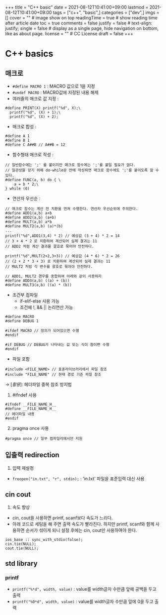 +++
title = "C++ basic"
date = 2021-08-12T10:41:00+09:00
lastmod = 2021-08-12T10:41:00+09:00
tags = ["c++", "basic",]
categories = ["dev",]
imgs = []
cover = "" # image show on top
readingTime = true # show reading time after article date
toc = true
comments = false
justify = false # text-align: justify;
single = false # display as a single page, hide navigation on bottom, like as about page.
license = "" # CC License
draft = false
+++

# C++ basics
## 매크로
- `#define MACRO 1` : MACRO 값으로 1을 지정
- `#undef MACRO` : MACRO값에 지정된 내용 해제
- 여러줄의 매크로 값 지정 :
```
#define PRINT(X) printf("%d", X);\
  printf("%d", (X) + 1);\
  printf("%d", (X) + 2);
```
- 매크로 합성 :
```
#define A 1
#define B 1
#define C A##B // A##B = 12
```
- 함수형태 매크로 작성 :
```
// 일반함수에는 ';' 를 붙이지만 매크로 함수에는 ';'를 붙일 필요가 없다.
// 일관성을 갖기 위해 do-while문 안에 작성하면 매크로 함수에도 ';'를 붙이도록 할 수 있다.
#define FUNC(a, b) do { \
    a = b * 2;\
} while (0)
```
- 연산자 우선순 :
```
// 매크로 함수는 계산 전 치환을 먼저 수행한다. 연산자 우선순위에 주의한다.
#define ADD1(a,b) a+b
#define ADD2(a,b) (a+b)
#define MULT(a,b) a*b
#define MULT2(a,b) (a)*(b)
...
printf("%d",ADD1(3,4) * 2) // 예상값 (3 + 4) * 2 = 14
// 3 + 4 * 2 로 치환하여 계산되어 실제 결과는 11
// ADD2 처럼 계산 결과를 괄호로 묶어야 안전하다.

printf("%d",MULT(2+2,3+3)) // 예상값 (4 * 6) * 2 = 26
// (2 + 2 * 3 + 3) 로 치환하여 계산되어 실제 결과는 11
// MULT2 처럼 각 변수를 괄호로 묶어야 안전하다.

// ADD1, MULT2 경우를 종합하여 아래와 같이 사용하자
#define ADD3(a,b) ((a) + (b))
#define MULT3(a,b) ((a) * (b))
```

- 조건부 컴파일
  - if-elif-else 사용 가능
  - 조건에 !, && || 논리연산 가능
```
#define MACRO
#define DEBUG 1

#ifdef MACRO // 정의가 되어있으면 수행
#endif

#if DEBUG // DEBUG가 나타내는 값 또는 식이 참이면 수행
#endif
```

- 파일 포함
```
#include <FILE_NAME> // 표준라이브러리에서 파일 참조
#include "FILE_NAME" // 현재 경로 기준 파일 참조
```
→ [_활용_]: 헤더파일 중복 참조 방지법
1) #ifndef 사용
```
#ifndef __FILE_NAME_H__
#define __FILE_NAME_H__
// 헤더파일 내용
#endif
```
2) pragma once 사용
```
#pragma once // 일부 컴파일러에서만 지원
```

## 입출력 redirection
1. 입력 재설정
  - `freopen("in.txt", "r", stdin);` : 'in.txt' 파일을 표준입력 대신 사용

## cin cout
1. 속도 향상
  - cin, cout을 사용하면 printf, scanf보다 속도가 느리다.
  - 아래 코드로 세팅을 해 주면 출력 속도가 빨라진다. 하지만 printf, scanf와 함께 사용하면 순서가 섞이게 되니 설정 후에는 cin, cout만 사용하여야 한다.

  ```
  ios_base :: sync_with_stdio(false);
  cin.tie(NULL);
  cout.tie(NULL);
  ```

## std library
### printf
- `printf("%*d", width, value)` : value를 width글자 수만큼 앞에 공백을 두고 출력
- `printf("%0*d", width, value)` : value를 width글자 수만큼 앞에 0을 두고 출력